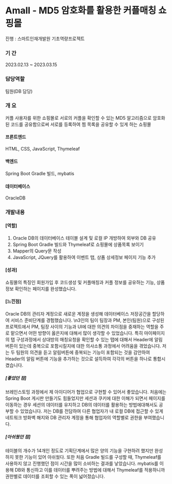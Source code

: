 # Amall - MD5 암호화를 활용한 커플매칭 쇼핑몰
진행 : 스마트인재개발원 기초역량프로젝트

### 기   간
2023.02.13 ~ 2023.03.15

### 담당역할
팀원(DB 담당)

### 개   요
커플 사용자를 위한 쇼핑몰로 서로의 커플을 확인할 수 있는 MD5 알고리즘으로 암호화된 코드를 공유함으로써 서로를 등록하여 찜 목록을 공유할 수 있게 하는 쇼핑몰

#### 프론트엔드
HTML, CSS, JavaScript, Thymeleaf

#### 백엔드
Spring Boot Gradle 빌드, mybatis

#### 데이터베이스
OracleDB

### 개발내용
#### [역할]
1. Oracle DB의 데이터베이스 테이블 설계 및 로컬 IP 개방하여 외부와 DB 공유
2. Spring Boot Gradle 빌드와 Thymeleaf로 쇼핑몰에 상품목록 보이기
3. Mapper의 Query문 작성
4. JavaScript, JQuery를 활용하여 이벤트 탭, 상품 상세정보 페이지 기능 추가

#### [성과]
 쇼핑몰의 특징인 회원가입 후 코드생성 및 커플매칭과 커플 정보를 공유하는 기능, 상품정보 확인하는 페이지를 완성했습니다. 

#### [느낀점]
 Oracle DB의 관리자 계정으로 새로운 계정을 생성해 데이터베이스 저장공간을 할당하여 서비스 준비단계를 경험했습니다.
 \n3인의 팀이 팀장과 PM, 본인(팀원)으로 구성된 프로젝트에서 PM, 팀장 사이의 기능과 UI에 대한 의견의 차이점을 중재하는 역할을 주로 맡으면서 어떤 방향이 옳은지에 대해서 많이 생각할 수 있었습니다. 특히 마이페이지의 탭 구성과정에서 상대방의 매칭요청을 확인할 수 있는 탭에 대해서 Header에 알림 버튼이 있는데 중복으로 포함시킬지에 대한 의사소통 과정에서 어려움을 겪었습니다. 저는 두 팀원의 의견을 듣고 알림버튼에 중복되는 기능이 포함되는 것을 감안하여 Header의 알림 버튼에 기능을 추가하는 것으로 설득하여 각각의 버튼을 하나로 통합시켰습니다.
 ##### [좋았던 점]
 브레인스토밍 과정에서 제 아이디어가 협업으로 구현할 수 있어서 좋았습니다. 처음에는 Spring Boot 게시판 만들기도 힘들었지만 세션과 쿠키에 대한 이해가 되면서 페이지를 이동하는 경우 세션의 데이터를 유지하고 DB의 데이터를 활용하는 방법에대해서도 공부할 수 있었습니다. 저는 DB를 전담하여 다른 협업자가 내 로컬 DB에 접근할 수 있게 네트워크 방화벽 해지와 DB 관리자 계정을 통해 협업자의 역할별로 권한을 부여했습니다.
 ##### [아쉬웠던 점]
 테이블의 개수가 14개인 정도로 기획단계에서 많은 양의 기능을 구현하려 했지만 완성하지 못한 기능이 있어 아쉬웠다. 또한 처음 Gradle 빌드를 구성할 때, Thymeleaf를 사용하지 않고 진행했던 점이 시간을 많이 소비하는 결과를 낳았습니다. mybatis를 이용해 DB와 통신하고 이를 데이터를 뿌려주는 방법에 대해서 Thymeleaf를 적용하니까 권한별로 데이터를 조회할 수 있는 폭이 넓어졌습니다.
